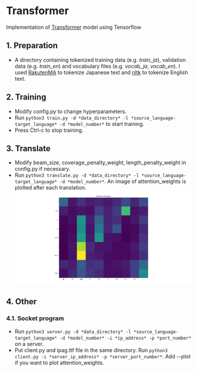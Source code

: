 # Transformer
Implementation of [Transformer](https://arxiv.org/pdf/1706.03762.pdf) model using Tensorflow
## 1. Preparation
- A directory containing tokenized training data (e.g. *train_ja*), validation data (e.g. *train_en*) and vocabulary files (e.g. *vocab_ja*, *vocab_en*). I used [RakutenMA](https://pypi.org/project/rakutenma/) to tokenize Japanese text and [nltk](https://www.nltk.org/) to tokenize English text.
## 2. Training
- Modify config.py to change hyperparameters.
- Run `python3 train.py -d *data_directory* -l *source_language-target_language* -d *model_number*` to start training.
- Press Ctrl-c to stop training.
## 3. Translate
- Modify beam_size, coverage_penalty_weight, length_penalty_weight in config.py if necessary.
- Run `python3 translate.py -d *data_directory* -l *source_language-target_language* -d *model_number*`. An image of attention_weights is plotted after each translation.
![attention_example](/images/attention_example.png)
## 4. Other
### 4.1. Socket program
- Run `python3 server.py -d *data_directory* -l *source_language-target_language* -d *model_number* -i *ip_address* -p *port_number*` on a server.
- Put client.py and ipag.ttf file in the same directory. Run `python3 client.py -i *server_ip_address* -p *server_port_number*`. Add *--plot* if you want to plot attention_weights.
